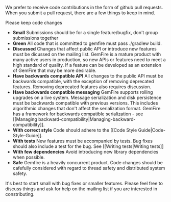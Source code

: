 We prefer to receive code contributions in the form of github pull requests. When you submit a pull request, there are a few things to keep in mind. 

Please keep code changes

 * **Small** Submissions should be for a single feature/bugfix, don't group submissions together
 * **Green** All code that is committed to gemfire must pass ./gradlew build. 
 * **Discussed** Changes that affect public API or introduce new features must be dicussed on the mailing list. GemFire is a mature product with many active users in production, so new APIs or features need to meet a high standard of quality. If a feature can be developed as an extension of GemFire that may be more desirable.
 * **Have backwards compatible API** All changes to the public API must be backwards compatible, with the exception of removing deprecated features. Removing deprecated features also requires discussion.
 * **Have backwards compatible messaging** GemFire supports rolling upgrades on a live system. Message serialization and disk persistence must be backwards compatible with previous versions. This includes algorithmic changes that don't affect the serialization format. GemFire has a framework for backwards compatible serialization - see [[Managing backward-compatibility|Managing-backward-compatibility]].
 * **With correct style** Code should adhere to the [[Code Style Guide|Code-Style-Guide]].
 * **With tests** New features must be accompanied by tests. Bug fixes should also include a test for the bug. See [[Writing tests|Writing tests]]
 * **With few dependencies** Avoid introducing new library dependencies when possible. 
 * **Safe** Gemfire is a heavily concurrent product. Code changes should be cafefully considered with regard to thread safety and distributed system safety.

It's best to start small with bug fixes or smaller features. Please feel free to discuss things and ask for help on the mailing list if you are interested in constributing. 